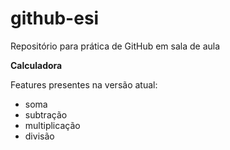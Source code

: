 # github-esi
Repositório para prática de GitHub em sala de aula

**Calculadora**

Features presentes na versão atual:
- soma
- subtração
- multiplicação
- divisão
